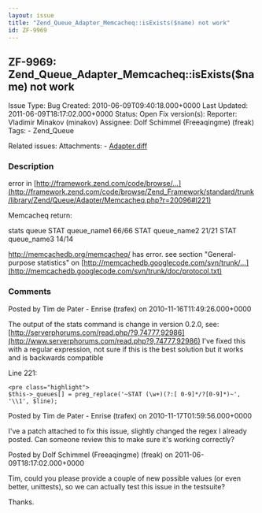 ```yaml
---
layout: issue
title: "Zend_Queue_Adapter_Memcacheq::isExists($name) not work"
id: ZF-9969
---
```


ZF-9969: Zend\_Queue\_Adapter\_Memcacheq::isExists($name) not work
------------------------------------------------------------------

 Issue Type: Bug Created: 2010-06-09T09:40:18.000+0000 Last Updated: 2011-06-09T18:17:02.000+0000 Status: Open Fix version(s): 
 Reporter:  Vladimir Minakov (minakov)  Assignee:  Dolf Schimmel (Freeaqingme) (freak)  Tags: - Zend\_Queue
 
 Related issues: 
 Attachments: - [Adapter.diff](/issues/secure/attachment/13460/Adapter.diff)
 
### Description

error in [http://framework.zend.com/code/browse/…](http://framework.zend.com/code/browse/Zend_Framework/standard/trunk/library/Zend/Queue/Adapter/Memcacheq.php?r=20096#l221)

Memcacheq return:

stats queue STAT queue\_name1 66/66 STAT queue\_name2 21/21 STAT queue\_name3 14/14

<http://memcachedb.org/memcacheq/> has error. see section "General-purpose statistics" on [http://memcachedb.googlecode.com/svn/trunk/…](http://memcachedb.googlecode.com/svn/trunk/doc/protocol.txt)

 

 

### Comments

Posted by Tim de Pater - Enrise (trafex) on 2010-11-16T11:49:26.000+0000

The output of the stats command is change in version 0.2.0, see: [http://serverphorums.com/read.php/?9,74777,92986](http://www.serverphorums.com/read.php?9,74777,92986) I've fixed this with a regular expression, not sure if this is the best solution but it works and is backwards compatible

Line 221:

 
    <pre class="highlight">
    $this->_queues[] = preg_replace('~STAT (\w+)(?:[ 0-9]*/?[0-9]*)~', '\\1', $line);


 

 

Posted by Tim de Pater - Enrise (trafex) on 2010-11-17T01:59:56.000+0000

I've a patch attached to fix this issue, slightly changed the regex I already posted. Can someone review this to make sure it's working correctly?

 

 

Posted by Dolf Schimmel (Freeaqingme) (freak) on 2011-06-09T18:17:02.000+0000

Tim, could you please provide a couple of new possible values (or even better, unittests), so we can actually test this issue in the testsuite?

Thanks.

 

 